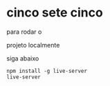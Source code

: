 # cinco sete cinco

para rodar o

projeto localmente

siga abaixo



```
npm install -g live-server
live-server
```